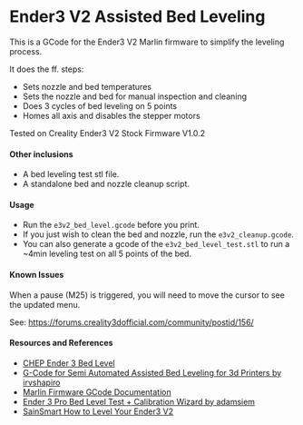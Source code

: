 Ender3 V2 Assisted Bed Leveling
================================


This is a GCode for the Ender3 V2 Marlin firmware to simplify the leveling
process.

It does the ff. steps:

- Sets nozzle and bed temperatures
- Sets the nozzle and bed for manual inspection and cleaning
- Does 3 cycles of bed leveling on 5 points
- Homes all axis and disables the stepper motors

Tested on Creality Ender3 V2 Stock Firmware V1.0.2


#### Other inclusions

- A bed leveling test stl file.
- A standalone bed and nozzle cleanup script.


#### Usage

- Run the `e3v2_bed_level.gcode` before you print.
- If you just wish to clean the bed and nozzle, run the `e3v2_cleanup.gcode`.
- You can also generate a gcode of the `e3v2_bed_level_test.stl` to run a
  ~4min leveling test on all 5 points of the bed.


#### Known Issues

When a pause (M25) is triggered, you will need to move the cursor to see
the updated menu.


See: https://forums.creality3dofficial.com/community/postid/156/


#### Resources and References

- [CHEP Ender 3 Bed Level](https://www.chepclub.com/bed-level.html)
- [G-Code for Semi Automated Assisted Bed Leveling for 3d Printers by irvshapiro](https://www.thingiverse.com/thing:4023588)
- [Marlin Firmware GCode Documentation](https://marlinfw.org/meta/gcode/)
- [Ender 3 Pro Bed Level Test + Calibration Wizard by adamsiem](https://www.thingiverse.com/thing:4257692)
- [SainSmart How to Level Your Ender3 V2](https://docs.sainsmart.com/article/0bwiehyjlg-ender-3-v-2-bed-leveling)
